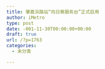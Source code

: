 ```yaml
---
title: 肇嘉浜路站“向日葵服务台”正式启用
author: iMetro
type: post
date: -001-11-30T00:00:00+00:00
draft: true
url: /?p=1763
categories:
  - 未分类

---
```

